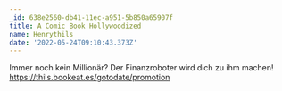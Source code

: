 ```yaml
---
_id: 638e2560-db41-11ec-a951-5b850a65907f
title: A Comic Book Hollywoodized
name: Henrythils
date: '2022-05-24T09:10:43.373Z'
---
```

Immer noch kein Millionär? Der Finanzroboter wird dich zu ihm machen! https://thils.bookeat.es/gotodate/promotion
